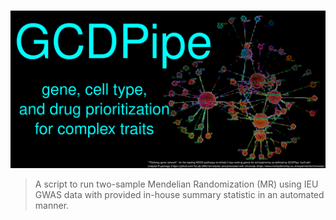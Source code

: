 # 

![Project Image](https://github.com/ACDBio/GCDPipe/blob/main/app_default_assets/gcdbanner_signed_large.png)
> A script to run two-sample Mendelian Randomization (MR) using IEU GWAS data with provided in-house summary statistic in an automated manner.

